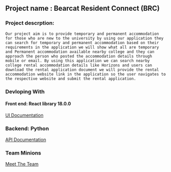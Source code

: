 ## Project name : Bearcat Resident Connect (BRC)

### Project descrption:

`Our project aim is to provide temporary and permanent accommodation for those who are new to the university by using our application they can search for temporary and permanent accommodation based on their requirements in the application we will show what all are temporary and Permanent accommodation available nearby college and they can approach the person who posted the accommodation details through mobile or email. By using this application we can search nearby college rental accommodation details like Horizons and users can download the rental application document we will provide the rental accommodation website link in the application so the user navigates to the respective website and submit the rental application.`

### Devloping With

#### Front end: React library 18.0.0

[UI Documentation](./UI/README.md)

### Backend: Python

[API Documentation](./api/README.md)

### Team Minions

[Meet The Team](https://github.com/BearcatResidentConnect/BRC/wiki/Meet-The-Team)
